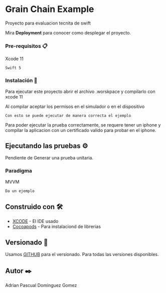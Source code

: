 # Grain Chain Example

Proyecto para evaluacion tecnita de swift


Mira **Deployment** para conocer como desplegar el proyecto.


### Pre-requisitos 📋

Xcode 11

```
Swift 5
```

### Instalación 🔧

Para ejecutar este proyecto abrir el archivo .worskpace y compilarlo con xcode 11 

Al compilar aceptar los permisos en el simulador o en el dispositivo

```
Con esto se puede ejecutar de manera correcta el ejemplo
```
Para poder ejecutar la prueba correctamente, se requere tener un iphone y compilar la aplicacion con un certificado valido para probar en el iphone.



## Ejecutando las pruebas ⚙️

Pendiente de Generar una prueba unitaria.



### Paradigma

MVVM
```
Da un ejemplo
```


## Construido con 🛠️


* [XCODE](https://developer.apple.com/xcode/) - El IDE usado
* [Cocoapods](https://cocoapods.org) - Para instalaciond de librerias 



## Versionado 📌

Usamos [GITHUB](https://github.com) para el versionado. Para todas las versiones disponibles.

## Autor ✒️

Adrian Pascual Dominguez Gomez
